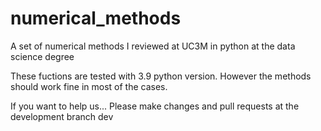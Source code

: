 # numerical_methods
A set of numerical methods I reviewed at UC3M in python at the data science degree

These fuctions are tested with 3.9 python version. However the methods should work fine in most of the cases.

If you want to help us... Please make changes and pull requests at the development branch dev
